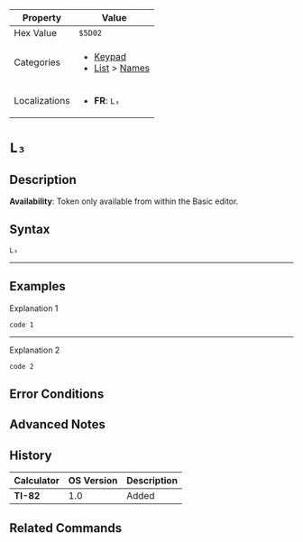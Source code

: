 | Property      | Value |
|---------------|-------|
| Hex Value     | `$5D02`|
| Categories    | <ul><li>[Keypad](<../categories/Keypad.md>)</li><li>[List](<../categories/List.md>) > [Names](<../categories/List.md#Names>)</li></ul> |
| Localizations | <ul><li><b>FR</b>: `L₃`</li></ul> |

# `L₃`

## Description



<b>Availability</b>: Token only available from within the Basic editor.

## Syntax
`L₃`

<hr>

## Examples

Explanation 1
```ti-basic
code 1
```
---
Explanation 2
```ti-basic
code 2
```

## Error Conditions


## Advanced Notes


## History
| Calculator | OS Version | Description |
|------------|------------|-------------|
| <b>TI-82</b> | 1.0 | Added

## Related Commands

    